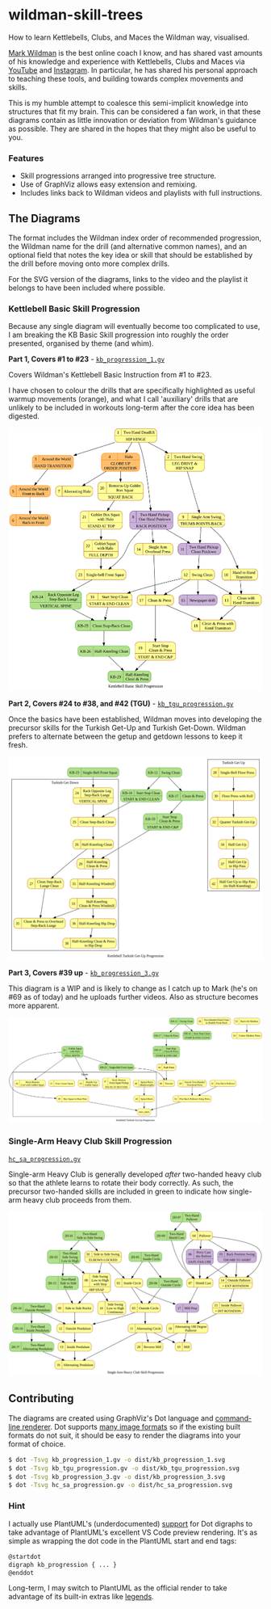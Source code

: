 # wildman-skill-trees

How to learn Kettlebells, Clubs, and Maces the Wildman way, visualised.

[Mark Wildman][4] is the best online coach I know, and has shared vast amounts of his knowledge and experience with Kettlebells, Clubs and Maces via [YouTube][5] and [Instagram][6]. In particular, he has shared his personal approach to teaching these tools, and building towards complex movements and skills.

This is my humble attempt to coalesce this semi-implicit knowledge into structures that fit my brain. This can be considered a fan work, in that these diagrams contain as little innovation or deviation from Wildman's guidance as possible. They are shared in the hopes that they might also be useful to you.

[4]: https://www.wildmanathletica.com/
[5]: https://www.youtube.com/@MarkWildman
[6]: https://www.instagram.com/wildmanathletica/

### Features

- Skill progressions arranged into progressive tree structure.
- Use of GraphViz allows easy extension and remixing.
- Includes links back to Wildman videos and playlists with full instructions.

## The Diagrams ##

The format includes the Wildman index order of recommended progression, the Wildman name for the drill (and alternative common names), and an optional field that notes the key idea or skill that should be established by the drill before moving onto more complex drills.

For the SVG version of the diagrams, links to the video and the playlist it belongs to have been included where possible.

### Kettlebell Basic Skill Progression ###

Because any single diagram will eventually become too complicated to use, I am breaking the KB Basic Skill progression into roughly the order presented, organised by theme (and whim).

**Part 1, Covers #1 to #23** - [`kb_progression_1.gv`](/kb_progression_1.gv)

Covers Wildman's Kettlebell Basic Instruction from #1 to #23.

I have chosen to colour the drills that are specifically highlighted as useful warmup movements (orange), and what I call 'auxiliary' drills that are unlikely to be included in workouts long-term after the core idea has been digested.

![Tree of kettlebell drills, arranged in order of learning.](/dist/kb_progression_1.svg)

**Part 2, Covers #24 to #38, and #42 (TGU)** - [`kb_tgu_progression.gv`](/kb_tgu_progression.gv)

Once the basics have been established, Wildman moves into developing the precursor skills for the Turkish Get-Up and Turkish Get-Down. Wildman prefers to alternate between the getup and getdown lessons to keep it fresh.

![Tree of kettlebell drills for TGU skills, arranged in order of learning.](/dist/kb_tgu_progression.svg)

**Part 3, Covers #39 up** - [`kb_progression_3.gv`](/kb_progression_3.gv)

This diagram is a WIP and is likely to change as I catch up to Mark (he's on #69 as of today) and he uploads further videos. Also as structure becomes more apparent. 

![Tree of kettlebell drills for further skills, arranged in order of learning.](/dist/kb_progression_3.svg)

### Single-Arm Heavy Club Skill Progression ###

[`hc_sa_progression.gv`](/hc_sa_progression.gv)

Single-arm Heavy Club is generally developed *after* two-handed heavy club so that the athlete learns to rotate their body correctly. As such, the precursor two-handed skills are included in green to indicate how single-arm heavy club proceeds from them.

![Tree of single-arm Heavy Club drills, arranged in order of learning.](/dist/hc_sa_progression.svg)

## Contributing ##

The diagrams are created using GraphViz's Dot language and [command-line renderer][0]. Dot supports [many image formats][1] so if the existing built formats do not suit, it should be easy to render the diagrams into your format of choice.

[0]: https://graphviz.org/doc/info/command.html
[1]: https://graphviz.org/docs/outputs/

```sh
$ dot -Tsvg kb_progression_1.gv -o dist/kb_progression_1.svg
$ dot -Tsvg kb_tgu_progression.gv -o dist/kb_tgu_progression.svg
$ dot -Tsvg kb_progression_3.gv -o dist/kb_progression_3.svg
$ dot -Tsvg hc_sa_progression.gv -o dist/hc_sa_progression.svg
```

### Hint ###

I actually use PlantUML's (underdocumented) [support][2] for Dot digraphs to take advantage of PlantUML's excellent VS Code preview rendering. It's as simple as wrapping the dot code in the PlantUML start and end tags:

```puml
@startdot
digraph kb_progression { ... }
@enddot
```

Long-term, I may switch to PlantUML as the official render to take advantage of its built-in extras like [legends][3].

[2]: https://plantuml.com/dot
[3]: https://plantuml.com/commons#3b05da228ffe6d52
